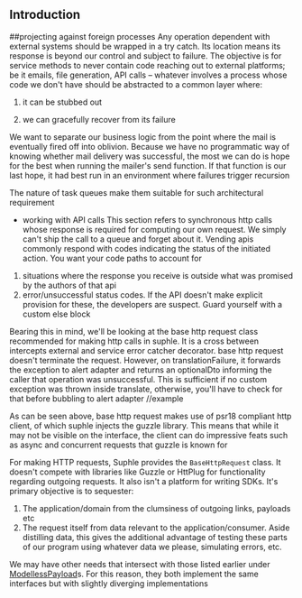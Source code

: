 ## Introduction

##projecting against foreign processes
Any operation dependent with external systems should be wrapped in a try catch. Its location means its response is beyond our control and subject to failure. The objective is for service methods to never contain code reaching out to external platforms; be it emails, file generation, API calls – whatever involves a process whose code we don't have should be abstracted to a common layer where:

1) it can be stubbed out

2) we can gracefully recover from its failure

We want to separate our business logic from the point where the mail is eventually fired off into oblivion. Because we have no programmatic way of knowing whether mail delivery was successful, the most we can do is hope for the best when running the mailer's send function. If that function is our last hope, it had best run in an environment where failures trigger recursion

The nature of task queues make them suitable for such architectural requirement

* working with API calls
This section refers to synchronous http calls whose response is required for computing our own request. We simply can't ship the call to a queue and forget about it.
Vending apis commonly respond with codes indicating the status of the initiated action. You want your code paths to account for

1) situations where the response you receive is outside what was promised by the authors of that api
2) error/unsuccessful status codes. If the API doesn't make explicit provision for these, the developers are suspect. Guard yourself with a custom else block

Bearing this in mind, we'll be looking at the base http request class recommended for making http calls in suphle. It is a cross between intercepts external and service error catcher decorator. base http request doesn't terminate the request. However, on translationFailure, it forwards the exception to alert adapter and returns an optionalDto informing the caller that operation was unsuccessful. This is sufficient if no custom exception was thrown inside translate, otherwise, you'll have to check for that before bubbling to alert adapter
//example

As can be seen above, base http request makes use of psr18 compliant http client, of which suphle injects the guzzle library. This means that while it may not be visible on the interface, the client can do impressive feats such as async and concurrent requests that guzzle is known for

For making HTTP requests, Suphle provides the `BaseHttpRequest` class. It doesn't compete with libraries like Guzzle or HttPlug for functionality regarding outgoing requests. It also isn't a platform for writing SDKs. It's primary objective is to sequester:

1. The application/domain from the clumsiness of outgoing links, payloads etc
1. The request itself from data relevant to the application/consumer. Aside distilling data, this gives the additional advantage of testing these parts of our program using whatever data we please, simulating errors, etc.

We may have other needs that intersect with those listed earlier under [ModellessPayload](controllers/services/section)s. For this reason, they both implement the same interfaces but with slightly diverging implementations